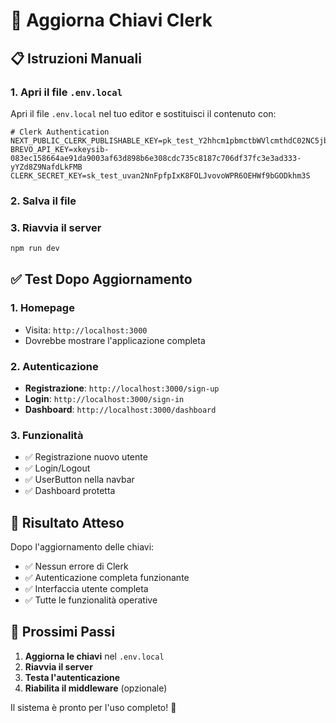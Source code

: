 # 🔑 Aggiorna Chiavi Clerk

## 📋 Istruzioni Manuali

### 1. **Apri il file `.env.local`**
Apri il file `.env.local` nel tuo editor e sostituisci il contenuto con:

```env
# Clerk Authentication
NEXT_PUBLIC_CLERK_PUBLISHABLE_KEY=pk_test_Y2hhcm1pbmctbWVlcmthdC02NC5jbGVyay5hY2NvdW50cy5kZXYk
BREVO_API_KEY=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
CLERK_SECRET_KEY=sk_test_uvan2NnFpfpIxK8FOLJvovoWPR6OEHWf9bGODkhm3S
```

### 2. **Salva il file**

### 3. **Riavvia il server**
```bash
npm run dev
```

## ✅ Test Dopo Aggiornamento

### 1. **Homepage**
- Visita: `http://localhost:3000`
- Dovrebbe mostrare l'applicazione completa

### 2. **Autenticazione**
- **Registrazione**: `http://localhost:3000/sign-up`
- **Login**: `http://localhost:3000/sign-in`
- **Dashboard**: `http://localhost:3000/dashboard`

### 3. **Funzionalità**
- ✅ Registrazione nuovo utente
- ✅ Login/Logout
- ✅ UserButton nella navbar
- ✅ Dashboard protetta

## 🎯 Risultato Atteso

Dopo l'aggiornamento delle chiavi:
- ✅ Nessun errore di Clerk
- ✅ Autenticazione completa funzionante
- ✅ Interfaccia utente completa
- ✅ Tutte le funzionalità operative

## 🚀 Prossimi Passi

1. **Aggiorna le chiavi** nel `.env.local`
2. **Riavvia il server**
3. **Testa l'autenticazione**
4. **Riabilita il middleware** (opzionale)

Il sistema è pronto per l'uso completo! 🎉 